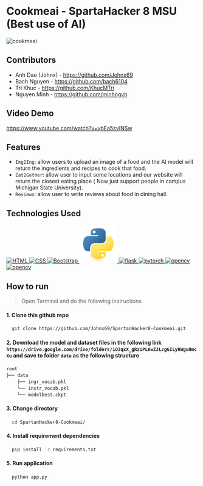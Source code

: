 # Cookmeai - SpartaHacker 8 MSU (Best use of AI)


![cookmeai](https://user-images.githubusercontent.com/93436870/215383512-4ff3afa9-9ceb-4856-b660-793d10fca0b3.png)


## Contributors

- Anh Dao (Johnx) - https://github.com/Johnx69
- Bach Nguyen - https://github.com/bach6104
- Tri Khuc - https://github.com/KhucMTri
- Nguyen Minh - https://github.com/minhngvh

## Video Demo

https://www.youtube.com/watch?v=ybEa5zyINSw

## Features

- `Img2Ing`: allow users to upload an image of a food and the AI model will return the ingredients and recipes to cook that food.
- `Eat2Gether`: allow user to input some locations and our website will return the closest eating place ( Now just support people in campus Michigan State University).
- `Reviews`: allow user to write reviews about food in dining hall.

## Technologies Used

<a href="https://en.wikipedia.org/wiki/HTML" target="_blank" rel="noreferrer"> <img src="https://www.vectorlogo.zone/logos/w3_html5/w3_html5-icon.svg" alt="HTML" width="100" height="100"/> </a>
<a href="https://en.wikipedia.org/wiki/CSS" target="_blank" rel="noreferrer"> <img src="https://www.vectorlogo.zone/logos/w3_css/w3_css-icon.svg" alt="CSS" width="100" height="100"/> </a>
<a href="https://getbootstrap.com/" target="_blank" rel="noreferrer"> <img src="https://www.vectorlogo.zone/logos/getbootstrap/getbootstrap-ar21.svg" alt="Bootstrap" width="100" height="100"/> </a>
<a href="https://www.python.org" target="_blank" rel="noreferrer"> <img src="https://raw.githubusercontent.com/devicons/devicon/master/icons/python/python-original.svg" alt="python" width="100" height="100"/> </a>
<a href="https://flask.palletsprojects.com/" target="_blank" rel="noreferrer"> <img src="https://www.vectorlogo.zone/logos/pocoo_flask/pocoo_flask-icon.svg" alt="flask" width="100" height="100"/> </a>
<a href="https://pytorch.org/" target="_blank" rel="noreferrer"> <img src="https://www.vectorlogo.zone/logos/pytorch/pytorch-icon.svg" alt="pytorch" width="100" height="100"/> </a>
<a href="https://opencv.org/" target="_blank" rel="noreferrer"> <img src="https://www.vectorlogo.zone/logos/opencv/opencv-icon.svg" alt="opencv" width="100" height="100"/> </a>
<a href="https://sqlite.org/index.html" target="_blank" rel="noreferrer"> <img src="https://www.vectorlogo.zone/logos/sqlite/sqlite-ar21.svg" alt="opencv" width="100" height="100"/> </a>

## How to run

> Open Terminal and do the following instructions

#### 1. Clone this github repo

```bash
  git clone https://github.com/Johnx69/SpartanHacker8-Cookmeai.git
```

#### 2. Download the model and dataset files in the following link `https://drive.google.com/drive/folders/1O3qxX_gRzUPL6wZJLcgGILyRWguHmcXu` and save to folder `data` as the following structure

```bash
root
├── data
    ├── ingr_vocab.pkl
    └── instr_vocab.pkl
    └── modelbest.ckpt
```

#### 3. Change directory

```bash
  cd SpartanHacker8-Cookmeai/ 
```

#### 4. Install requirement dependencies

```bash
  pip install -r requirements.txt
```

#### 5. Run application

```bash
  python app.py
```
